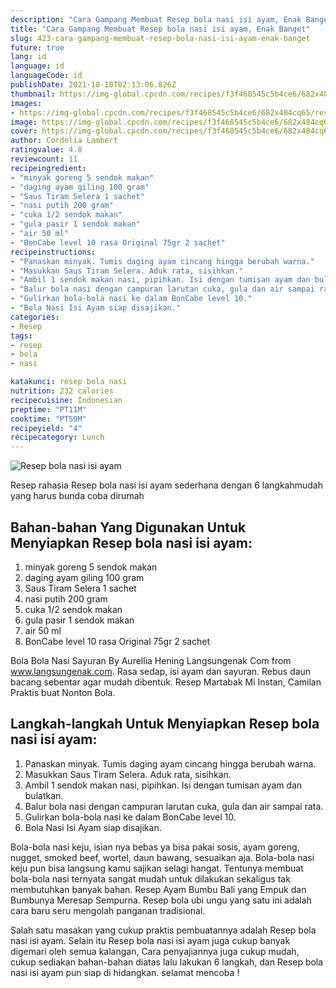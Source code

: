 ```yaml
---
description: "Cara Gampang Membuat Resep bola nasi isi ayam, Enak Banget"
title: "Cara Gampang Membuat Resep bola nasi isi ayam, Enak Banget"
slug: 423-cara-gampang-membuat-resep-bola-nasi-isi-ayam-enak-banget
future: true
lang: id
language: id
languageCode: id
publishDate: 2021-10-10T02:13:06.826Z 
thumbnail: https://img-global.cpcdn.com/recipes/f3f468545c5b4ce6/682x484cq65/resep-bola-nasi-isi-ayam-foto-resep-utama.png
images:
- https://img-global.cpcdn.com/recipes/f3f468545c5b4ce6/682x484cq65/resep-bola-nasi-isi-ayam-foto-resep-utama.png
image: https://img-global.cpcdn.com/recipes/f3f468545c5b4ce6/682x484cq65/resep-bola-nasi-isi-ayam-foto-resep-utama.png
cover: https://img-global.cpcdn.com/recipes/f3f468545c5b4ce6/682x484cq65/resep-bola-nasi-isi-ayam-foto-resep-utama.png
author: Cordelia Lambert
ratingvalue: 4.8
reviewcount: 11
recipeingredient:
- "minyak goreng 5 sendok makan"
- "daging ayam giling 100 gram"
- "Saus Tiram Selera 1 sachet"
- "nasi putih 200 gram"
- "cuka 1/2 sendok makan"
- "gula pasir 1 sendok makan"
- "air 50 ml"
- "BonCabe level 10 rasa Original 75gr 2 sachet"
recipeinstructions:
- "Panaskan minyak. Tumis daging ayam cincang hingga berubah warna."
- "Masukkan Saus Tiram Selera. Aduk rata, sisihkan."
- "Ambil 1 sendok makan nasi, pipihkan. Isi dengan tumisan ayam dan bulatkan."
- "Balur bola nasi dengan campuran larutan cuka, gula dan air sampai rata."
- "Gulirkan bola-bola nasi ke dalam BonCabe level 10."
- "Bola Nasi Isi Ayam siap disajikan."
categories:
- Resep
tags:
- resep
- bola
- nasi

katakunci: resep bola nasi 
nutrition: 232 calories
recipecuisine: Indonesian
preptime: "PT11M"
cooktime: "PT59M"
recipeyield: "4"
recipecategory: Lunch
---
```



![Resep bola nasi isi ayam](https://img-global.cpcdn.com/recipes/f3f468545c5b4ce6/682x484cq65/resep-bola-nasi-isi-ayam-foto-resep-utama.png)

Resep rahasia Resep bola nasi isi ayam  sederhana dengan 6 langkahmudah yang harus bunda coba dirumah

<!--inarticleads1-->

## Bahan-bahan Yang Digunakan Untuk Menyiapkan Resep bola nasi isi ayam:

1. minyak goreng 5 sendok makan
1. daging ayam giling 100 gram
1. Saus Tiram Selera 1 sachet
1. nasi putih 200 gram
1. cuka 1/2 sendok makan
1. gula pasir 1 sendok makan
1. air 50 ml
1. BonCabe level 10 rasa Original 75gr 2 sachet

Bola Bola Nasi Sayuran By Aurellia Hening Langsungenak Com from www.langsungenak.com. Rasa sedap, isi ayam dan sayuran. Rebus daun bacang sebentar agar mudah dibentuk. Resep Martabak Mi Instan, Camilan Praktis buat Nonton Bola. 

<!--inarticleads2-->

## Langkah-langkah Untuk Menyiapkan Resep bola nasi isi ayam:

1. Panaskan minyak. Tumis daging ayam cincang hingga berubah warna.
1. Masukkan Saus Tiram Selera. Aduk rata, sisihkan.
1. Ambil 1 sendok makan nasi, pipihkan. Isi dengan tumisan ayam dan bulatkan.
1. Balur bola nasi dengan campuran larutan cuka, gula dan air sampai rata.
1. Gulirkan bola-bola nasi ke dalam BonCabe level 10.
1. Bola Nasi Isi Ayam siap disajikan.


Bola-bola nasi keju, isian nya bebas ya bisa pakai sosis, ayam goreng, nugget, smoked beef, wortel, daun bawang, sesuaikan aja. Bola-bola nasi keju pun bisa langsung kamu sajikan selagi hangat. Tentunya membuat bola-bola nasi ternyata sangat mudah untuk dilakukan sekaligus tak membutuhkan banyak bahan. Resep Ayam Bumbu Bali yang Empuk dan Bumbunya Meresap Sempurna. Resep bola ubi ungu yang satu ini adalah cara baru seru mengolah panganan tradisional. 

Salah satu masakan yang cukup praktis pembuatannya adalah  Resep bola nasi isi ayam. Selain itu  Resep bola nasi isi ayam  juga cukup banyak digemari oleh semua kalangan, Cara penyajiannya juga cukup mudah, cukup sediakan bahan-bahan diatas lalu lakukan 6 langkah, dan  Resep bola nasi isi ayam  pun siap di hidangkan. selamat mencoba !
